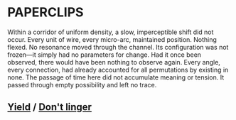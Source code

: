 # PAPERCLIPS

Within a corridor of uniform density, a slow, imperceptible shift did not occur. Every unit of wire, every micro-arc, maintained position. Nothing flexed. No resonance moved through the channel. Its configuration was not frozen—it simply had no parameters for change. Had it once been observed, there would have been nothing to observe again. Every angle, every connection, had already accounted for all permutations by existing in none. The passage of time here did not accumulate meaning or tension. It passed through empty possibility and left no trace.

## [Yield](page-3bfc183e52e72def) / [Don't linger](page-79b86846ee0c494e)
